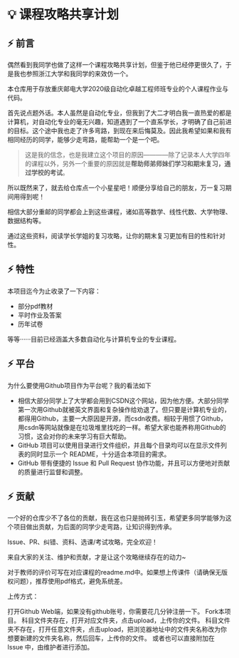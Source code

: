 # 💡 课程攻略共享计划

## ⚡ 前言
偶然看到我同学也做了这样一个课程攻略共享计划，但鉴于他已经停更很久了，于是我也参照浙江大学和我同学的来效仿一个。

本仓库用于存放重庆邮电大学2020级自动化卓越工程师班专业的个人课程作业与代码。

首先说点题外话。本人虽然是自动化专业，但我到了大二才明白我一直热爱的都是计算机，对自动化专业的毫无兴趣，知道遇到了一个直系学长，才明确了自己前进的目标。这个途中我也走了许多弯路，到现在来后悔莫及。因此我希望如果和我有相同经历的同学，能够少走弯路，能帮助一个是一个吧。
> 这是我的信念，也是我建立这个项目的原因————除了记录本人大学四年的课程以外，另外一个重要的原因就是**帮助师弟师妹们学习和期末复习，通过学校的考试**。

所以既然来了，就去给仓库点一个小星星吧！顺便分享给自己的朋友，万一复习期间用得到呢！

相信大部分重邮的同学都会上到这些课程，诸如高等数学、线性代数、大学物理、数据结构等。

通过这些资料，阅读学长学姐的复习攻略，让你的期末复习更加有目的性和针对性。

## ⚡ 特性
本项目迄今为止收录了一下内容：
+ 部分pdf教材
+ 平时作业及答案
+ 历年试卷

等等······目前已经涵盖大多数自动化与计算机专业的专业课程。

## ⚡ 平台
为什么要使用Github项目作为平台呢？我的看法如下
+ 相信大部分同学上了大学都会用到CSDN这个网站，因为他方便。大部分同学第一次用Github就被英文界面和复杂操作给劝退了。但只要是计算机专业的，都得用Github，主要一大原因是开源，而csdn收费。相较于用惯了Github，用csdn等网站就像是在垃圾堆里找吃的一样。希望大家也能养称用Github的习惯，这会对你的未来学习有巨大帮助。
+ GitHub 项目可以使用目录进行文件组织，并且每个目录均可以在显示文件列表的同时显示一个 README，十分适合本项目的需求。
+ GitHub 带有便捷的 Issue 和 Pull Request 协作功能，并且可以方便地对贡献的质量进行监督和调整。

## ⚡ 贡献
一个好的仓库少不了各位的贡献，我在这也只是抛砖引玉，希望更多同学能够为这个项目做出贡献，为后面的同学少走弯路，让知识得到传承。

Issue、PR、纠错、资料、选课/考试攻略，完全欢迎！

来自大家的关注、维护和贡献，才是让这个攻略继续存在的动力~

对于教师的评价可写在对应课程的readme.md中。如果想上传课件（请确保无版权问题），推荐使用pdf格式，避免系统差。

上传方式：

打开Github Web端，如果没有github账号，你需要花几分钟注册一下。
Fork本项目。
科目文件夹存在，打开对应文件夹，点击upload，上传你的文件。
科目文件夹不存在，打开任意文件夹，点击upload，把浏览器地址中的文件夹名称改为你想要新建的文件夹名称，然后回车，上传你的文件。
或者也可以直接附加在 Issue 中，由维护者进行添加。

